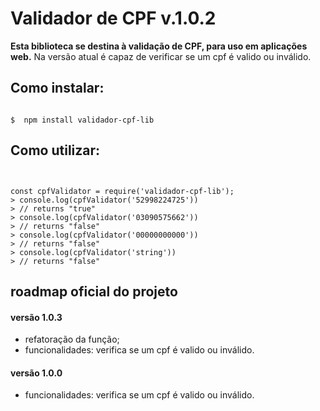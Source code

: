 # Validador de CPF v.1.0.2

**Esta biblioteca se destina à validação de CPF, para uso em aplicações web.**
Na versão atual é capaz de verificar se um cpf é valido ou inválido.

## Como instalar:

```shell

$  npm install validador-cpf-lib

```

## Como utilizar:

```node


const cpfValidator = require('validador-cpf-lib');
> console.log(cpfValidator('52998224725'))
> // returns "true"
> console.log(cpfValidator('03090575662'))
> // returns "false"
> console.log(cpfValidator('00000000000'))
> // returns "false"
> console.log(cpfValidator('string'))
> // returns "false"

```

## roadmap oficial do projeto

#### versão 1.0.3
- refatoração da função;
- funcionalidades: verifica se um cpf é valido ou inválido.

#### versão 1.0.0 
- funcionalidades: verifica se um cpf é valido ou inválido.
